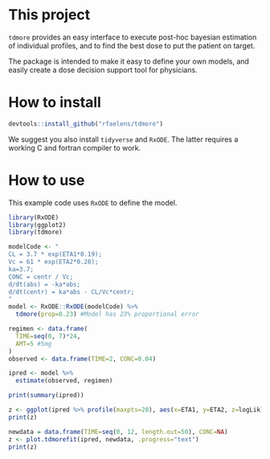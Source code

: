 # This project
`tdmore` provides an easy interface to execute post-hoc bayesian estimation of individual profiles, and to find the best dose to put the patient on target.

The package is intended to make it easy to define your own models, and easily create a dose decision support tool for physicians.

# How to install
```R
devtools::install_github("rfaelens/tdmore")
```

We suggest you also install `tidyverse` and `RxODE`. The latter requires a working C and fortran compiler to work.

# How to use
This example code uses `RxODE` to define the model. 

```R
library(RxODE)
library(ggplot2)
library(tdmore)

modelCode <- "
CL = 3.7 * exp(ETA1*0.19);
Vc = 61 * exp(ETA2*0.28);
ka=3.7;
CONC = centr / Vc;
d/dt(abs) = -ka*abs;
d/dt(centr) = ka*abs - CL/Vc*centr;
"
model <- RxODE::RxODE(modelCode) %>%
  tdmore(prop=0.23) #Model has 23% proportional error

regimen <- data.frame(
  TIME=seq(0, 7)*24,
  AMT=5 #5mg
)
observed <- data.frame(TIME=2, CONC=0.04)

ipred <- model %>%
  estimate(observed, regimen)

print(summary(ipred))

z <- ggplot(ipred %>% profile(maxpts=20), aes(x=ETA1, y=ETA2, z=logLik)) + geom_contour()
print(z)

newdata = data.frame(TIME=seq(0, 12, length.out=50), CONC=NA)
z <- plot.tdmorefit(ipred, newdata, .progress="text")
print(z)
```    
